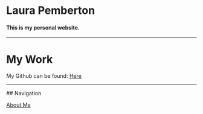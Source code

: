 # Laura Pemberton
#### This is my personal website.


<hr>

# My Work
My Github can be found:
<a href="https://github.com/LauraIsCool">Here</a>

<hr>
## Navigation

<a href="aboutme.md">About Me</a>
